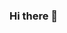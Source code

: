 ### Hi there 👋

<!--
**dihlopees/dihlopees** is a ✨ _special_ ✨ repository because its `README.md` (this file) appears on your GitHub profile.
Hiiii! I'm Ingrid ⚡⚡

<img src= "https://img.shields.io/badge/Spotify-1ED760?&style=for-the-badge&logo=spotify&logoColor=white"> </code qvi2jylsg62wzd4mxvlqo1zhp>
 ⚡
-->
